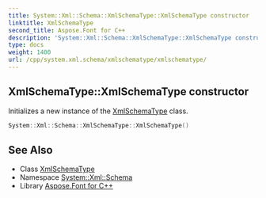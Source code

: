 ```yaml
---
title: System::Xml::Schema::XmlSchemaType::XmlSchemaType constructor
linktitle: XmlSchemaType
second_title: Aspose.Font for C++
description: 'System::Xml::Schema::XmlSchemaType::XmlSchemaType constructor. Initializes a new instance of the XmlSchemaType class in C++.'
type: docs
weight: 1400
url: /cpp/system.xml.schema/xmlschematype/xmlschematype/
---
```

## XmlSchemaType::XmlSchemaType constructor


Initializes a new instance of the [XmlSchemaType](../) class.

```cpp
System::Xml::Schema::XmlSchemaType::XmlSchemaType()
```

## See Also

* Class [XmlSchemaType](../)
* Namespace [System::Xml::Schema](../../)
* Library [Aspose.Font for C++](../../../)
